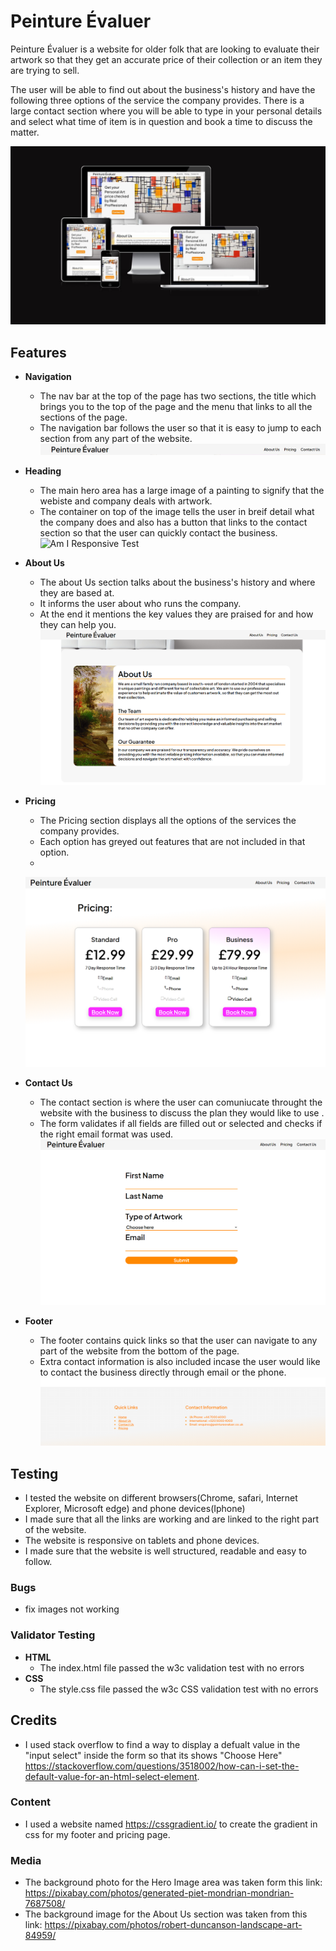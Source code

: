 # __Peinture Évaluer__

Peinture Évaluer is a website for older folk that are looking to evaluate their artwork so that they get an accurate price of their collection or an item they are trying to sell.

The user will be able to find out about the business's history and have the following three options of the service the company provides. There is a large contact section where you will be able to type in your personal details and select what time of item is in question and book a time to discuss the matter.

![Am I Responsive Test](/images/WebsiteForProjectamiresponsive.JPG)

## __Features__

- __Navigation__
    - The nav bar at the top of the page has two sections, the title which brings you to the top of the page and the menu that links to all the sections of the page.
    - The navigation bar follows the user so that it is easy to jump to each section from any part of the website.
    ![Am I Responsive Test](/images/nav%20bar.PNG)

- __Heading__
    - The main hero area has a large image of a painting to signify that the webiste and company deals with artwork.
    - The container on top of the image tells the user in breif detail what the company does and also has a button that links to the contact section so that the user can quickly contact the business.
    ![Am I Responsive Test](/images/)

- __About Us__
    - The about Us section talks about the business's history and where they are based at.
    - It informs the user about who runs the company.
    - At the end it mentions the key values they are praised for and how they can help you.
    ![Am I Responsive Test](/images/About%20Us.PNG)

- __Pricing__
    - The Pricing section displays all the options of the services the company provides.
    - Each option has greyed out features that are not included in that option.
    - 
    ![Am I Responsive Test](/images/Pricing.PNG)

- __Contact Us__
    - The contact section is where the user can comuniucate throught the website with the business to discuss the plan they would like to use .
    - The form validates if all fields are filled out or selected and checks if the right email format was used.
    ![Am I Responsive Test](/images/contact%20us.PNG)

- __Footer__
    - The footer contains quick links so that the user can navigate to any part of the website from the bottom of the page.
    - Extra contact information is also included incase the user would like to contact the business directly through email or the phone.
    ![Am I Responsive Test](/images/footer.PNG)

## __Testing__

- I tested the website on different browsers(Chrome, safari, Internet Explorer, Microsoft edge) and phone devices(Iphone)
- I made sure that all the links are working and are linked to the right part of the website.
- The website is responsive on tablets and phone devices.
- I made sure that the website is well structured, readable and easy to follow.

### __Bugs__
- fix images not working

### __Validator Testing__
- __HTML__
    - The index.html file passed the w3c validation test with no errors
- __CSS__
    - The style.css file passed the w3c CSS validation  test with no errors


## __Credits__

- I used stack overflow to find a way to display a defualt value in the "input select"  inside the form so that its shows "Choose Here" https://stackoverflow.com/questions/3518002/how-can-i-set-the-default-value-for-an-html-select-element.

### __Content__

- I used a website named https://cssgradient.io/ to create the gradient in css for my footer and pricing page.

### __Media__

- The background photo for the Hero Image area was taken form this link: https://pixabay.com/photos/generated-piet-mondrian-mondrian-7687508/
- The background image for the About Us section was taken from this link: https://pixabay.com/photos/robert-duncanson-landscape-art-84959/